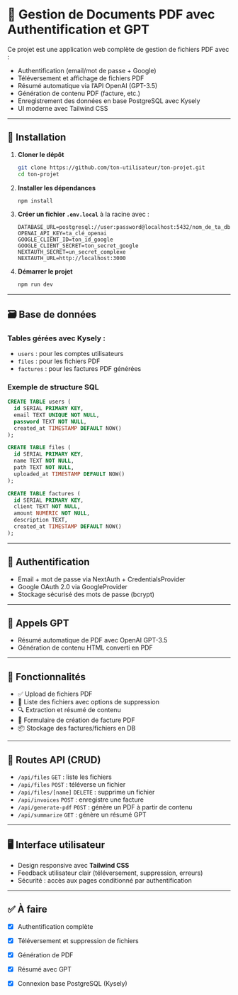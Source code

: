 # 📄 Gestion de Documents PDF avec Authentification et GPT

Ce projet est une application web complète de gestion de fichiers PDF avec :
- Authentification (email/mot de passe + Google)
- Téléversement et affichage de fichiers PDF
- Résumé automatique via l’API OpenAI (GPT-3.5)
- Génération de contenu PDF (facture, etc.)
- Enregistrement des données en base PostgreSQL avec Kysely
- UI moderne avec Tailwind CSS

---

## 🚀 Installation

1. **Cloner le dépôt**  
   ```bash
   git clone https://github.com/ton-utilisateur/ton-projet.git
   cd ton-projet
   ```

2. **Installer les dépendances**  
   ```bash
   npm install
   ```

3. **Créer un fichier `.env.local`** à la racine avec :
   ```env
   DATABASE_URL=postgresql://user:password@localhost:5432/nom_de_ta_db
   OPENAI_API_KEY=ta_clé_openai
   GOOGLE_CLIENT_ID=ton_id_google
   GOOGLE_CLIENT_SECRET=ton_secret_google
   NEXTAUTH_SECRET=un_secret_complexe
   NEXTAUTH_URL=http://localhost:3000
   ```

4. **Démarrer le projet**  
   ```bash
   npm run dev
   ```

---

## 🗃️ Base de données

### Tables gérées avec Kysely :
- `users` : pour les comptes utilisateurs
- `files` : pour les fichiers PDF
- `factures` : pour les factures PDF générées

### Exemple de structure SQL
```sql
CREATE TABLE users (
  id SERIAL PRIMARY KEY,
  email TEXT UNIQUE NOT NULL,
  password TEXT NOT NULL,
  created_at TIMESTAMP DEFAULT NOW()
);

CREATE TABLE files (
  id SERIAL PRIMARY KEY,
  name TEXT NOT NULL,
  path TEXT NOT NULL,
  uploaded_at TIMESTAMP DEFAULT NOW()
);

CREATE TABLE factures (
  id SERIAL PRIMARY KEY,
  client TEXT NOT NULL,
  amount NUMERIC NOT NULL,
  description TEXT,
  created_at TIMESTAMP DEFAULT NOW()
);
```

---

## 🔐 Authentification

- Email + mot de passe via NextAuth + CredentialsProvider
- Google OAuth 2.0 via GoogleProvider
- Stockage sécurisé des mots de passe (bcrypt)

---

## 🧠 Appels GPT

- Résumé automatique de PDF avec OpenAI GPT-3.5
- Génération de contenu HTML converti en PDF

---

## 📁 Fonctionnalités

- ✅ Upload de fichiers PDF
- 📝 Liste des fichiers avec options de suppression
- 🔍 Extraction et résumé de contenu
- 🧾 Formulaire de création de facture PDF
- 📦 Stockage des factures/fichiers en DB

---

## 🧪 Routes API (CRUD)

- `/api/files` `GET` : liste les fichiers
- `/api/files` `POST` : téléverse un fichier
- `/api/files/[name]` `DELETE` : supprime un fichier
- `/api/invoices` `POST` : enregistre une facture
- `/api/generate-pdf` `POST` : génère un PDF à partir de contenu
- `/api/summarize` `GET` : génère un résumé GPT

---

## 🖥️ Interface utilisateur

- Design responsive avec **Tailwind CSS**
- Feedback utilisateur clair (téléversement, suppression, erreurs)
- Sécurité : accès aux pages conditionné par authentification

---

## ✅ À faire

- [x] Authentification complète
- [x] Téléversement et suppression de fichiers
- [x] Génération de PDF
- [x] Résumé avec GPT
- [x] Connexion base PostgreSQL (Kysely)

